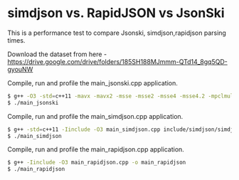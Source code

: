 # simdjson vs. RapidJSON vs JsonSki

This is a performance test to compare Jsonski, simdjson,rapidjson parsing times.

Download the dataset from here - https://drive.google.com/drive/folders/185SH188MJmmm-QTd14_8gq5QD-gyouNW

Compile, run and profile the main_jsonski.cpp application.

```sh
$ g++ -O3 -std=c++11 -mavx -mavx2 -msse -msse2 -msse4 -msse4.2 -mpclmul -o main_jsonski include/jsonski/*.cpp main_jsonski.cpp -lpthread -mcmodel=medium -static-libstdc++
$ ./main_jsonski

```

Compile, run and profile the main_simdjson.cpp application.

```sh
$ g++ -std=c++11 -Iinclude -O3 main_simdjson.cpp include/simdjson/simdjson.cpp -o main_simdjson
$ ./main_simdjson

```

Compile, run and profile the main_rapidjson.cpp application.

```sh
$ g++ -Iinclude -O3 main_rapidjson.cpp -o main_rapidjson
$ ./main_rapidjson
```
